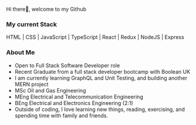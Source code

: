 Hi there👋, welcome to my Github

<h3>My current Stack</h3>
HTML | CSS | JavaScript | TypeScript | React | Redux | NodeJS | Express

<h3>About Me</h3>

- Open to Full Stack Software Developer role
- Recent Graduate from a full stack developer bootcamp with Boolean UK
- I am currently learning GraphQL and Unit Testing, and building another MERN project
- MSc Oil and Gas Engineering
- MEng Electrical and Telecommunication Engineering
- BEng Electrical and Electronics Engineering (2:1)
- Outside of coding, I love learning new things, reading, exercising, and spending time with family and friends.
